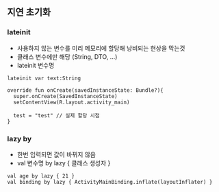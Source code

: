 
## 지연 초기화
### lateinit
- 사용하지 않는 변수를 미리 메모리에 할당해 낭비되는 현상을 막는것
- 클래스 변수에만 해당 (String, DTO, ...)
- lateinit 변수명
```
lateinit var text:String

override fun onCreate(savedInstanceState: Bundle?){
  super.onCreate(SavedInstanceState)
  setContentView(R.layout.activity_main)
  
  test = "test" // 실제 할당 시점
}
```

### lazy by
- 한번 입력되면 값이 바뀌지 않음
- val 변수명 by lazy { 클래스 생성자 }

```
val age by lazy { 21 }
val binding by lazy { ActivityMainBinding.inflate(layoutInflater) }
```
